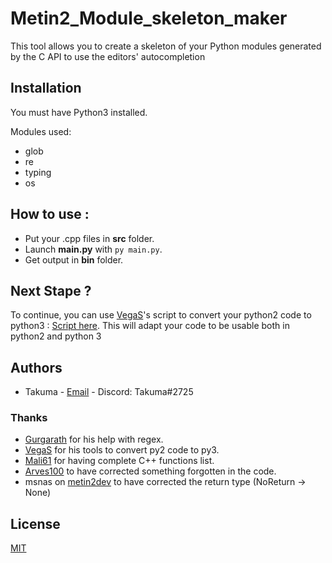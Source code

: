 # Metin2_Module_skeleton_maker

This tool allows you to create a skeleton of your Python modules generated by the C API to use the editors'
autocompletion

## Installation

You must have Python3 installed.

Modules used:

* glob
* re
* typing
* os

## How to use :

* Put your .cpp files in **src** folder.
* Launch **main.py** with `py main.py`.
* Get output in **bin** folder.

## Next Stape ?
To continue, you can use [VegaS](https://github.com/Vegas007/)'s script to convert your python2 code to python3 : [Script here](https://github.com/Vegas007/Python-Code-Translator-2-to-3). 
This will adapt your code to be usable both in python2 and python 3

## Authors

* Takuma - [Email](mailto:nicolas@coudert.pro) - Discord: Takuma#2725

### Thanks

* [Gurgarath](https://github.com/Gurgarath) for his help with regex.
* [VegaS](https://github.com/Vegas007) for his tools to convert py2 code to py3.
* [Mali61](https://github.com/blackdragonx61) for having complete C++ functions list.
* [Arves100](https://github.com/arves100) to have corrected something forgotten in the code.
* msnas on [metin2dev](https://metin2.dev/profile/16588-msnas/) to have corrected the return type (NoReturn -> None)

## License

[MIT](LICENSE)
